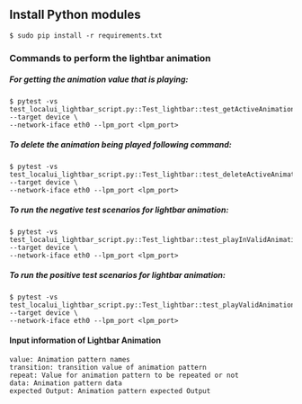 Install Python modules
----------------------

```
$ sudo pip install -r requirements.txt
```

### Commands to perform the lightbar animation

##### For getting the animation value that is playing:
```shell session
$ pytest -vs test_localui_lightbar_script.py::Test_lightbar::test_getActiveAnimation --target device \
--network-iface eth0 --lpm_port <lpm_port>
```

##### To delete the animation being played following command:
```shell session
$ pytest -vs test_localui_lightbar_script.py::Test_lightbar::test_deleteActiveAnimation --target device \
--network-iface eth0 --lpm_port <lpm_port>
```

##### To run the negative test scenarios for lightbar animation:
```shell session
$ pytest -vs test_localui_lightbar_script.py::Test_lightbar::test_playInValidAnimationScenarios --target device \
--network-iface eth0 --lpm_port <lpm_port>
```

##### To run the positive test scenarios for lightbar animation:
```shell session
$ pytest -vs test_localui_lightbar_script.py::Test_lightbar::test_playValidAnimationScenarios --target device \
--network-iface eth0 --lpm_port <lpm_port>
```

#### Input information of Lightbar Animation
```shell session
value: Animation pattern names
transition: transition value of animation pattern
repeat: Value for animation pattern to be repeated or not
data: Animation pattern data
expected Output: Animation pattern expected Output
```


